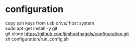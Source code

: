 # configuration
copy ssh keys from usb drive/ host system </br>
sudo apt-get install -y git </br>
git clone https://github.com/jimhoefnagels/configuration.git</br>
sh configuration/run_config.sh </br>
